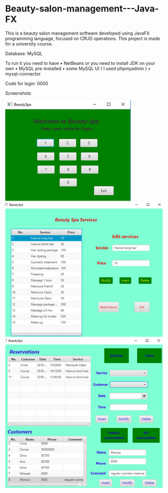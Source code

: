 # Beauty-salon-management---Java-FX
This is a beauty salon management software developed using JavaFX programming language, focused on CRUD operations. 
This project is made for a university course.

Database: MySQL

To run it you need to have
•	NetBeans or you need to install JDK on your own
•	MySQL pre-installed
•	some MySQL UI ( I used phpmyadmin )
•	mysql-connector

Code for login: 0000

Screenshots


 ![alt text](login.png "Description goes here")
  ![alt text](services.png "Description goes here")
    ![alt text](reservations.png "Description goes here")
